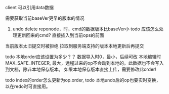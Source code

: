 client 可以引用data数据

需要获取当前baseVer更早的版本的情况
1. undo delete reponode，时，cmd的数据版本比baseVer小
todo 应该怎么处理更新回来的cmd? 直接插入到当前ops的前面


当前版本太旧提交时被拒绝
拉取到服务端支持的版本本地更新后再提交


todo 本地order应该设置为多少？？
数据导入时0，最小，后续可改
本地编辑时MAX_SAFE_INTEGER, 最大，远程过来的op不会动到本地的。此数据也不会写入到文档，除非本地保存版本。
如果本地保存版本直接上传，需要修改此order!


todo index的order怎么更新为op.order,
todo 本地undo后的op也要实时变换，以在redo时可直接用。